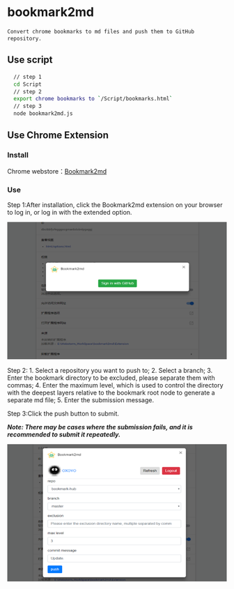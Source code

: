 # bookmark2md

    Convert chrome bookmarks to md files and push them to GitHub repository.


## Use script
```bash
  // step 1
  cd Script
  // step 2
  export chrome bookmarks to `/Script/bookmarks.html`
  // step 3
  node bookmark2md.js
```


## Use Chrome Extension

### Install

Chrome webstore：[Bookmark2md](https://chrome.google.com/webstore/detail/bookmark2md/gbclgdopkgkofbmioamakhnlogeajmll)

### Use

Step 1:After installation, click the Bookmark2md extension on your browser to log in, or log in with the extended option.

![sign in](docs/img/img_001_640x400.png)

Step 2:
    1. Select a repository you want to push to;
    2. Select a branch;
    3. Enter the bookmark directory to be excluded, please separate them with commas;
    4. Enter the maximum level, which is used to control the directory with the deepest layers relative to the bookmark root node to generate a separate md file;
    5. Enter the submission message.

Step 3:Click the push button to submit.

***Note: There may be cases where the submission fails, and it is recommended to submit it repeatedly.***

 ![transfer and push](docs/img/img_002_640x400.png)
